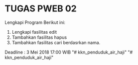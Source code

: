 # TUGAS PWEB 02

Lengkapi Program Berikut ini:

1.  Lengkapi fasilitas edit
2.  Tambahkan fasilitas hapus
3.  Tambahkan fasilitas cari berdasrkan nama.

Deadline : 3 Mei 2018 17:00 WIB
"# kkn_penduduk_air_haji" 
"# kkn_penduduk_air_haji" 
